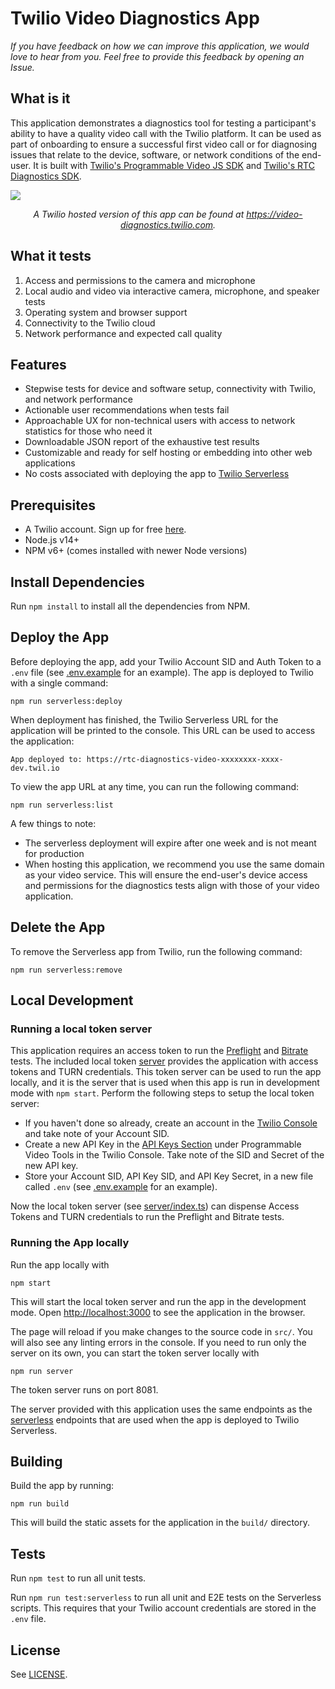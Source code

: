 # Twilio Video Diagnostics App

_If you have feedback on how we can improve this application, we would love to hear from you. Feel free to provide this feedback by opening an Issue._ 


## What is it

This application demonstrates a diagnostics tool for testing a participant's ability to have a quality video call with the Twilio platform. It can be used as part of onboarding to ensure a successful first video call or for diagnosing issues that relate to the device, software, or network conditions of the end-user. It is built with [Twilio's Programmable Video JS SDK](https://github.com/twilio/rtc-diagnostics) and [Twilio's RTC Diagnostics SDK](https://github.com/twilio/rtc-diagnostics).

![](https://user-images.githubusercontent.com/11685703/131178895-a8995c2f-1fbd-451a-8949-2bfa4040b4f2.gif)

<p align="center">
    <i>A Twilio hosted version of this app can be found at <a href="https://video-diagnostics.twilio.com">https://video-diagnostics.twilio.com</a>.</i>
</p>



## What it tests

1. Access and permissions to the camera and microphone
2. Local audio and video via interactive camera, microphone, and speaker tests
3. Operating system and browser support
4. Connectivity to the Twilio cloud
5. Network performance and expected call quality

## Features

- Stepwise tests for device and software setup, connectivity with Twilio, and network performance
- Actionable user recommendations when tests fail
- Approachable UX for non-technical users with access to network statistics for those who need it
- Downloadable JSON report of the exhaustive test results
- Customizable and ready for self hosting or embedding into other web applications
- No costs associated with deploying the app to [Twilio Serverless](https://www.twilio.com/docs/labs/serverless-toolkit)

## Prerequisites

- A Twilio account. Sign up for free [here](https://www.twilio.com/try-twilio).
- Node.js v14+
- NPM v6+ (comes installed with newer Node versions)

## Install Dependencies

Run `npm install` to install all the dependencies from NPM.

## Deploy the App

Before deploying the app, add your Twilio Account SID and Auth Token to a `.env` file (see [.env.example](.env.example) for an example). The app is deployed to Twilio with a single command:

    npm run serverless:deploy

When deployment has finished, the Twilio Serverless URL for the application will be printed to the console. This URL can be used to access the application:

    App deployed to: https://rtc-diagnostics-video-xxxxxxxx-xxxx-dev.twil.io

To view the app URL at any time, you can run the following command:

    npm run serverless:list

A few things to note:

- The serverless deployment will expire after one week and is not meant for production
- When hosting this application, we recommend you use the same domain as your video service. This will ensure the end-user's device access and permissions for the diagnostics tests align with those of your video application.

## Delete the App

To remove the Serverless app from Twilio, run the following command:

    npm run serverless:remove

## Local Development

### Running a local token server

This application requires an access token to run the [Preflight](src/components/AppStateProvider/usePreflightTest/usePreflightTest.ts) and [Bitrate](src/components/AppStateProvider/useBitrateTest/useBitrateTest.ts) tests. The included local token [server](server/index.ts) provides the application with access tokens and TURN credentials. This token server can be used to run the app locally, and it is the server that is used when this app is run in development mode with `npm start`. Perform the following steps to setup the local token server:

- If you haven't done so already, create an account in the [Twilio Console](https://www.twilio.com/console) and take note of your Account SID.
- Create a new API Key in the [API Keys Section](https://www.twilio.com/console/video/project/api-keys) under Programmable Video Tools in the Twilio Console. Take note of the SID and Secret of the new API key.
- Store your Account SID, API Key SID, and API Key Secret, in a new file called `.env` (see [.env.example](.env.example) for an example).

Now the local token server (see [server/index.ts](server/index.ts)) can dispense Access Tokens and TURN credentials to run the Preflight and Bitrate tests.

### Running the App locally

Run the app locally with

    npm start

This will start the local token server and run the app in the development mode. Open [http://localhost:3000](http://localhost:3000) to see the application in the browser.

The page will reload if you make changes to the source code in `src/`.
You will also see any linting errors in the console. If you need to run only the server on its own, you can start the token server locally with

    npm run server

The token server runs on port 8081.

The server provided with this application uses the same endpoints as the [serverless](serverless/functions/app) endpoints that are used when the app is deployed to Twilio Serverless.

## Building

Build the app by running:

    npm run build

This will build the static assets for the application in the `build/` directory.

## Tests

Run `npm test` to run all unit tests.

Run `npm run test:serverless` to run all unit and E2E tests on the Serverless scripts. This requires that your Twilio account credentials are stored in the `.env` file.

## License

See [LICENSE](LICENSE.md).
